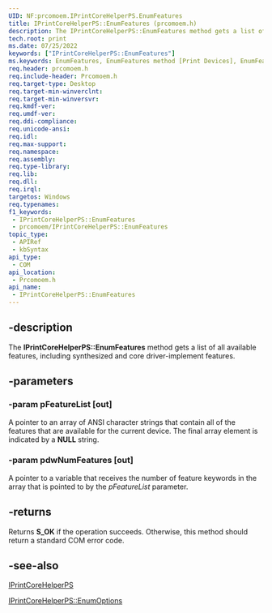 ```yaml
---
UID: NF:prcomoem.IPrintCoreHelperPS.EnumFeatures
title: IPrintCoreHelperPS::EnumFeatures (prcomoem.h)
description: The IPrintCoreHelperPS::EnumFeatures method gets a list of all available features, including synthesized and core driver-implement features.
tech.root: print
ms.date: 07/25/2022
keywords: ["IPrintCoreHelperPS::EnumFeatures"]
ms.keywords: EnumFeatures, EnumFeatures method [Print Devices], EnumFeatures method [Print Devices],IPrintCoreHelperPS interface, IPrintCoreHelperPS interface [Print Devices],EnumFeatures method, IPrintCoreHelperPS.EnumFeatures, IPrintCoreHelperPS::EnumFeatures, prcomoem/IPrintCoreHelperPS::EnumFeatures, print.iprintcorehelperps_enumfeatures, print_unidrv-pscript_allplugins_06a6f78b-fa5d-496e-b276-f32bba7c2502.xml
req.header: prcomoem.h
req.include-header: Prcomoem.h
req.target-type: Desktop
req.target-min-winverclnt: 
req.target-min-winversvr: 
req.kmdf-ver: 
req.umdf-ver: 
req.ddi-compliance: 
req.unicode-ansi: 
req.idl: 
req.max-support: 
req.namespace: 
req.assembly: 
req.type-library: 
req.lib: 
req.dll: 
req.irql: 
targetos: Windows
req.typenames: 
f1_keywords:
 - IPrintCoreHelperPS::EnumFeatures
 - prcomoem/IPrintCoreHelperPS::EnumFeatures
topic_type:
 - APIRef
 - kbSyntax
api_type:
 - COM
api_location:
 - Prcomoem.h
api_name:
 - IPrintCoreHelperPS::EnumFeatures
---
```


## -description

The **IPrintCoreHelperPS::EnumFeatures** method gets a list of all available features, including synthesized and core driver-implement features.

## -parameters

### -param pFeatureList [out]

A pointer to an array of ANSI character strings that contain all of the features that are available for the current device. The final array element is indicated by a **NULL** string.

### -param pdwNumFeatures [out]

A pointer to a variable that receives the number of feature keywords in the array that is pointed to by the *pFeatureList* parameter.

## -returns

Returns **S_OK** if the operation succeeds. Otherwise, this method should return a standard COM error code.

## -see-also

[IPrintCoreHelperPS](/windows-hardware/drivers/ddi/prcomoem/nn-prcomoem-iprintcorehelperps)

[IPrintCoreHelperPS::EnumOptions](/windows-hardware/drivers/ddi/prcomoem/nf-prcomoem-iprintcorehelperps-enumoptions)
